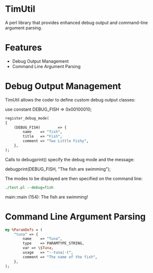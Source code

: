 TimUtil
=======

A perl library that provides enhanced debug output and command-line argument parsing.

Features
========
* Debug Output Management
* Command Line Argument Parsing

Debug Output Management
=======================

TimUtil allows the coder to define custom debug output classes:

use constant DEBUG_FISH => 0x00100010;

```perl
register_debug_mode(
{
    (DEBUG_FISH)		=> {
        name	=> "fish",
        title	=> "Fish",
        comment => "Two Little Fishy",
    },
);
```

Calls to debugprint() specify the debug mode and the message:

debugprint(DEBUG_FISH, "The fish are swimming");

The modes to be displayed are then specified on the command line:

```perl
./test.pl --debug=fish
```

main::main (154): The fish are swimming!

Command Line Argument Parsing
=============================

```perl
my %ParamDefs = (
    "tuna" => {
        name	=> "Tuna",
        type	=> PARAMTYPE_STRING,
        var	=> \$Tuna,
        usage	=> "--tuna|-t",
        comment	=> "The name of the fish",
    },
);
```
